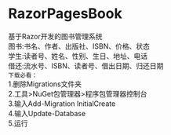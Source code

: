 # RazorPagesBook
基于Razor开发的图书管理系统<br>
图书:书名、作者、出版社、ISBN、价格、状态<br>
学生:读者号、姓名、性别、生日、地址、电话<br>
借还:流水号、ISBN、读者号、借出日期、归还日期<br>
`下载必看：`<br>
1.删除Migrations文件夹<br>
2.工具>NuGet包管理器>程序包管理器控制台<br>
3.输入Add-Migration InitialCreate<br>
4.输入Update-Database<br>
5.运行<br>
